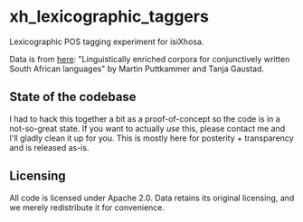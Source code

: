 # xh_lexicographic_taggers

Lexicographic POS tagging experiment for isiXhosa.

Data is from [here](https://repo.sadilar.org/items/eb524a86-8953-4d2b-89d9-f40f5860e36c):
"Linguistically enriched corpora for conjunctively written South African languages" by Martin Puttkammer and Tanja 
Gaustad.

## State of the codebase

I had to hack this together a bit as a proof-of-concept so the code is in a not-so-great
state. If you want to actually _use_ this, please contact me and I'll gladly clean it up for you.
This is mostly here for posterity + transparency and is released as-is.

## Licensing

All code is licensed under Apache 2.0.
Data retains its original licensing, and we merely redistribute it for convenience.

